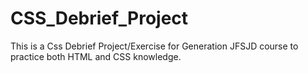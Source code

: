 # CSS_Debrief_Project
This is a Css Debrief Project/Exercise for Generation JFSJD course to practice both HTML and CSS knowledge. 